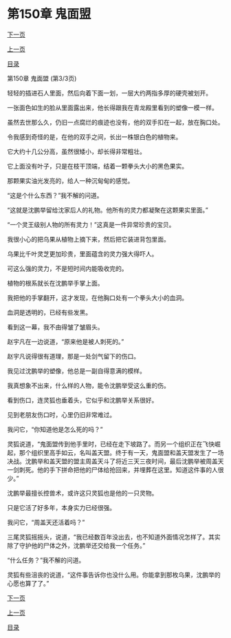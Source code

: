 <h1>第150章   鬼面盟</h1>
            <div><p><a href="./0450_%E7%AC%AC151%E7%AB%A0_%E8%A1%80%E8%BF%B9.md">下一页</a></p><p><a href="./0448_%E7%AC%AC150%E7%AB%A0_%E9%AC%BC%E9%9D%A2%E7%9B%9F.md">上一页</a></p><p><a href="../">目录</a></p></div>
            <div><p>第150章   鬼面盟 (第3/3页)</p><p>轻轻的插进石人里面，然后向着下面一划，一层大约两指多厚的硬壳被划开。</p><p>一张面色如生的脸从里面露出来，他长得跟我在青龙殿里看到的塑像一模一样。</p><p>虽然去世那么久，仍旧一点腐烂的痕迹也没有，他的双手扣在一起，放在胸口处。</p><p>令我感到奇怪的是，在他的双手之间，长出一株银白色的植物来。</p><p>它大约十几公分高，虽然很矮小，却长得非常粗壮。</p><p>它上面没有叶子，只是在枝干顶端，结着一颗拳头大小的黑色果实。</p><p>那颗果实油光发亮的，给人一种沉甸甸的感觉。</p><p>“这是个什么东西？”我不解的问道。</p><p>“这就是沈鹏举留给沈家后人的礼物。他所有的灵力都凝聚在这颗果实里面。”</p><p>“一个灵王级别人物的所有灵力！”这真是一件异常珍贵的宝贝。</p><p>我很小心的把乌果从植物上摘下来，然后把它装进背包里面。</p><p>乌果比千叶灵芝更加珍贵，里面蕴含的灵力强大得吓人。</p><p>可这么强的灵力，不是短时间内能吸收完的。</p><p>植物的根系就长在沈鹏举手掌上面。</p><p>我把他的手掌翻开，这才发现，在他胸口处有一个拳头大小的血洞。</p><p>血洞是透明的，已经有些发黑。</p><p>看到这一幕，我不由得皱了皱眉头。</p><p>赵宇凡在一边说道，“原来他是被人刺死的。”</p><p>赵宇凡说得很有道理，那是一处剑气留下的伤口。</p><p>我见过沈鹏举的塑像，他总是一副自得意满的模样。</p><p>我真想象不出来，什么样的人物，能令沈鹏举受这么重的伤。</p><p>看到伤口，连灵狐也垂着头，它似乎和沈鹏举关系很好。</p><p>见到老朋友伤口时，心里仍旧非常难过。</p><p>我问它，“你知道他是怎么死的吗？”</p><p>灵狐说道，“鬼面盟传到他手里时，已经在走下坡路了。而另一个组织正在飞快崛起，那个组织里高手如云，名叫盖天盟。终于有一天，鬼面盟和盖天盟发生了一场决战。沈鹏举和盖天盟的盟主周盖天斗了将近三天三夜时间，最后沈鹏举被周盖天一剑刺死。他的手下拼命把他的尸体给抢回来，并埋葬在这里。知道这件事的人很少。”</p><p>沈鹏举最擅长控兽术，或许这只灵狐也是他的一只灵物。</p><p>只是它活了好多年，本身实力已经很强。</p><p>我问它，“周盖天还活着吗？”</p><p>三尾灵狐摇摇头，说道，“我已经数百年没出去，也不知道外面情况怎样了。其实除了守护他的尸体之外，沈鹏举还交给我一个任务。”</p><p>“什么任务？”我不解的问道。</p><p>灵狐有些沮丧的说道，“这件事告诉你也没什么用。你能拿到那枚乌果，沈鹏举的心愿也算了了。”</p></div>
            <div><p><a href="./0450_%E7%AC%AC151%E7%AB%A0_%E8%A1%80%E8%BF%B9.md">下一页</a></p><p><a href="./0448_%E7%AC%AC150%E7%AB%A0_%E9%AC%BC%E9%9D%A2%E7%9B%9F.md">上一页</a></p><p><a href="../">目录</a></p></div>